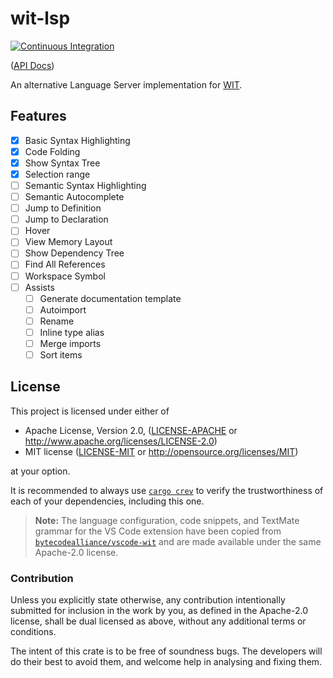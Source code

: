 # wit-lsp

[![Continuous Integration](https://github.com/Michael-F-Bryan/wit-lsp/actions/workflows/ci.yml/badge.svg)](https://github.com/Michael-F-Bryan/wit-lsp/actions/workflows/ci.yml)

([API Docs][api-docs])

An alternative Language Server implementation for [WIT][wit].

## Features

- [x] Basic Syntax Highlighting
- [x] Code Folding
- [x] Show Syntax Tree
- [x] Selection range
- [ ] Semantic Syntax Highlighting
- [ ] Semantic Autocomplete
- [ ] Jump to Definition
- [ ] Jump to Declaration
- [ ] Hover
- [ ] View Memory Layout
- [ ] Show Dependency Tree
- [ ] Find All References
- [ ] Workspace Symbol
- [ ] Assists
  - [ ] Generate documentation template
  - [ ] Autoimport
  - [ ] Rename
  - [ ] Inline type alias
  - [ ] Merge imports
  - [ ] Sort items

## License

This project is licensed under either of

- Apache License, Version 2.0, ([LICENSE-APACHE](./LICENSE-APACHE.md) or
  <http://www.apache.org/licenses/LICENSE-2.0>)
- MIT license ([LICENSE-MIT](./LICENSE-MIT.md) or
   <http://opensource.org/licenses/MIT>)

at your option.

It is recommended to always use [`cargo crev`][crev] to verify the
trustworthiness of each of your dependencies, including this one.

> **Note:** The language configuration, code snippets, and TextMate grammar for
> the VS Code extension have been copied from
> [`bytecodealliance/vscode-wit`][vscode-wit] and are made available under the
> same Apache-2.0 license.

### Contribution

Unless you explicitly state otherwise, any contribution intentionally
submitted for inclusion in the work by you, as defined in the Apache-2.0
license, shall be dual licensed as above, without any additional terms or
conditions.

The intent of this crate is to be free of soundness bugs. The developers will
do their best to avoid them, and welcome help in analysing and fixing them.

[api-docs]: https://michael-f-bryan.github.io/wit-lsp
[crev]: https://github.com/crev-dev/cargo-crev
[wit]: https://github.com/WebAssembly/component-model/blob/main/design/mvp/WIT.md
[vscode-wit]: https://github.com/bytecodealliance/vscode-wit
